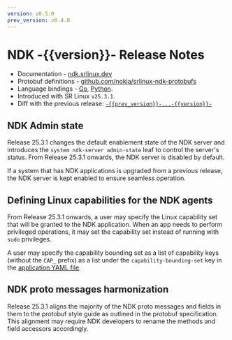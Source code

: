 ```yaml
---
version: v0.5.0
prev_version: v0.4.0
---
```

# NDK -{{version}}- Release Notes

* Documentation - [ndk.srlinux.dev](https://ndk.srlinux.dev/doc/sdk?version=-{{version}}-)
* Protobuf definitions - [github.com/nokia/srlinux-ndk-protobufs](https://github.com/nokia/srlinux-ndk-protobufs/tree/-{{version}}-)
* Language bindings - [Go](https://github.com/nokia/srlinux-ndk-go/tree/-{{version}}-), [Python](https://github.com/nokia/srlinux-ndk-py/tree/-{{version}}-).
* Introduced with SR Linux `v25.3.1`.
* Diff with the previous release: [`-{{prev_version}}-...-{{version}}-`](https://github.com/nokia/srlinux-ndk-protobufs/compare/-{{prev_version}}-...-{{version}}-)

## NDK Admin state

Release 25.3.1 changes the default enablement state of the NDK server and introduces the `system ndk-server admin-state` leaf to control the server's status. From Release 25.3.1 onwards, the NDK server is disabled by default.

If a system that has NDK applications is upgraded from a previous release, the NDK server is kept enabled to ensure seamless operation.

## Defining Linux capabilities for the NDK agents

From Release 25.3.1 onwards, a user may specify the Linux capability set that will be granted to the NDK application. When an app needs to perform privileged operations, it may set the capability set instead of running with `sudo` privileges.

A user may specify the capability bounding set as a list of capability keys (without the `CAP_` prefix) as a list under the `capability-bounding-set` key in the [application YAML file](../guide/agent.md#application-manager-and-application-configuration-file).

## NDK proto messages harmonization

Release 25.3.1 aligns the majority of the NDK proto messages and fields in them to the protobuf style guide as outlined in the protobuf specification. This alignment may require NDK developers to rename the methods and field accessors accordingly.
